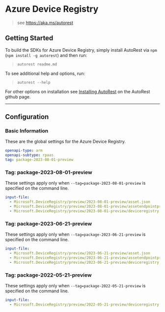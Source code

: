 # Azure Device Registry

> see https://aka.ms/autorest

## Getting Started

To build the SDKs for Azure Device Registry, simply install AutoRest via `npm` (`npm install -g autorest`) and then run:

> `autorest readme.md`

To see additional help and options, run:

> `autorest --help`

For other options on installation see [Installing AutoRest](https://aka.ms/autorest/install) on the AutoRest github page.

---

## Configuration

### Basic Information

These are the global settings for the Azure Device Registry.

```yaml
openapi-type: arm
openapi-subtype: rpaas
tag: package-2023-08-01-preview
```

### Tag: package-2023-08-01-preview

These settings apply only when `--tag=package-2023-08-01-preview` is specified on the command line.

```yaml $(tag) == 'package-2023-08-01-preview'
input-file:
  - Microsoft.DeviceRegistry/preview/2023-08-01-preview/asset.json
  - Microsoft.DeviceRegistry/preview/2023-08-01-preview/assetendpointprofile.json
  - Microsoft.DeviceRegistry/preview/2023-08-01-preview/deviceregistry.json
```
### Tag: package-2023-06-21-preview

These settings apply only when `--tag=package-2023-06-21-preview` is specified on the command line.

```yaml $(tag) == 'package-2023-06-21-preview'
input-file:
  - Microsoft.DeviceRegistry/preview/2023-06-21-preview/asset.json
  - Microsoft.DeviceRegistry/preview/2023-06-21-preview/assetendpointprofile.json
  - Microsoft.DeviceRegistry/preview/2023-06-21-preview/deviceregistry.json
```

### Tag: package-2022-05-21-preview

These settings apply only when `--tag=package-2022-05-21-preview` is specified on the command line.

```yaml $(tag) == 'package-2022-05-21-preview'
input-file:
  - Microsoft.DeviceRegistry/preview/2022-05-21-preview/deviceregistry.json
```
